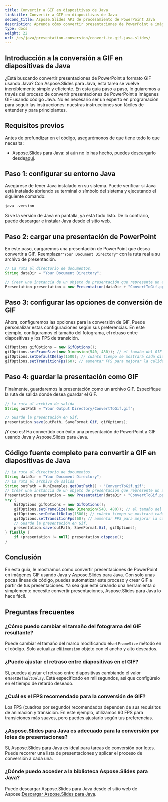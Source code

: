 ```yaml
---
title: Convertir a GIF en diapositivas de Java
linktitle: Convertir a GIF en diapositivas de Java
second_title: Aspose.Slides API de procesamiento de PowerPoint Java
description: Aprenda cómo convertir presentaciones de PowerPoint a imágenes GIF en Java con Aspose.Slides. Guía sencilla paso a paso para una conversión perfecta.
type: docs
weight: 22
url: /es/java/presentation-conversion/convert-to-gif-java-slides/
---
```


## Introducción a la conversión a GIF en diapositivas de Java

¿Está buscando convertir presentaciones de PowerPoint a formato GIF usando Java? Con Aspose.Slides para Java, esta tarea se vuelve increíblemente simple y eficiente. En esta guía paso a paso, lo guiaremos a través del proceso de convertir presentaciones de PowerPoint a imágenes GIF usando código Java. No es necesario ser un experto en programación para seguir las instrucciones: nuestras instrucciones son fáciles de entender y para principiantes.

## Requisitos previos

Antes de profundizar en el código, asegurémonos de que tiene todo lo que necesita:

-  Aspose.Slides para Java: si aún no lo has hecho, puedes descargarlo desde[aquí](https://releases.aspose.com/slides/java/).

## Paso 1: configurar su entorno Java

Asegúrese de tener Java instalado en su sistema. Puede verificar si Java está instalado abriendo su terminal o símbolo del sistema y ejecutando el siguiente comando:

```java
java -version
```

Si ve la versión de Java en pantalla, ya está todo listo. De lo contrario, puede descargar e instalar Java desde el sitio web.

## Paso 2: cargar una presentación de PowerPoint

 En este paso, cargaremos una presentación de PowerPoint que desea convertir a GIF. Reemplazar`"Your Document Directory"` con la ruta real a su archivo de presentación.

```java
// La ruta al directorio de documentos.
String dataDir = "Your Document Directory";

// Crear una instancia de un objeto de presentación que represente un archivo de presentación
Presentation presentation = new Presentation(dataDir + "ConvertToGif.pptx");
```

## Paso 3: configurar las opciones de conversión de GIF

Ahora, configuremos las opciones para la conversión de GIF. Puede personalizar estas configuraciones según sus preferencias. En este ejemplo, configuramos el tamaño del fotograma, el retraso entre diapositivas y los FPS de transición.

```java
GifOptions gifOptions = new GifOptions();
gifOptions.setFrameSize(new Dimension(540, 480)); // el tamaño del GIF resultante
gifOptions.setDefaultDelay(1500); // cuánto tiempo se mostrará cada diapositiva hasta que se cambie a la siguiente
gifOptions.setTransitionFps(60); // aumentar FPS para mejorar la calidad de la animación de transición
```

## Paso 4: guardar la presentación como GIF

Finalmente, guardaremos la presentación como un archivo GIF. Especifique la ruta de salida donde desea guardar el GIF.

```java
// La ruta al archivo de salida
String outPath = "Your Output Directory/ConvertToGif.gif";

// Guarde la presentación en Gif.
presentation.save(outPath, SaveFormat.Gif, gifOptions);
```

¡Y eso es! Ha convertido con éxito una presentación de PowerPoint a GIF usando Java y Aspose.Slides para Java.

## Código fuente completo para convertir a GIF en diapositivas de Java

```java
// La ruta al directorio de documentos.
String dataDir = "Your Document Directory";
// La ruta al archivo de salida
String outPath = RunExamples.getOutPath() + "ConvertToGif.gif";
// Crear una instancia de un objeto de presentación que represente un archivo de presentación
Presentation presentation = new Presentation(dataDir + "ConvertToGif.pptx");
try {
	GifOptions gifOptions = new GifOptions();
	gifOptions.setFrameSize(new Dimension(540, 480)); // el tamaño del GIF resultante
	gifOptions.setDefaultDelay(1500); // cuánto tiempo se mostrará cada diapositiva hasta que se cambie a la siguiente
	gifOptions.setTransitionFps(60); // aumentar FPS para mejorar la calidad de la animación de transición
	// Guarde la presentación en Gif.
	presentation.save(outPath, SaveFormat.Gif, gifOptions);
} finally {
	if (presentation != null) presentation.dispose();
}
```

## Conclusión

En esta guía, le mostramos cómo convertir presentaciones de PowerPoint en imágenes GIF usando Java y Aspose.Slides para Java. Con solo unas pocas líneas de código, puedes automatizar este proceso y crear GIF a partir de tus presentaciones. Ya sea que esté creando una herramienta o simplemente necesite convertir presentaciones, Aspose.Slides para Java lo hace fácil.

## Preguntas frecuentes

### ¿Cómo puedo cambiar el tamaño del fotograma del GIF resultante?

 Puede cambiar el tamaño del marco modificando el`setFrameSize` método en el código. Solo actualiza el`Dimension` objeto con el ancho y alto deseados.

### ¿Puedo ajustar el retraso entre diapositivas en el GIF?

Sí, puedes ajustar el retraso entre diapositivas cambiando el valor en`setDefaultDelay`. Está especificado en milisegundos, así que configúrelo en el tiempo de retardo deseado.

### ¿Cuál es el FPS recomendado para la conversión de GIF?

Los FPS (cuadros por segundo) recomendados dependen de sus requisitos de animación y transición. En este ejemplo, utilizamos 60 FPS para transiciones más suaves, pero puedes ajustarlo según tus preferencias.

### ¿Aspose.Slides para Java es adecuado para la conversión por lotes de presentaciones?

Sí, Aspose.Slides para Java es ideal para tareas de conversión por lotes. Puede recorrer una lista de presentaciones y aplicar el proceso de conversión a cada una.

### ¿Dónde puedo acceder a la biblioteca Aspose.Slides para Java?

 Puede descargar Aspose.Slides para Java desde el sitio web de Aspose:[Descargar Aspose.Slides para Java](https://releases.aspose.com/slides/java/).